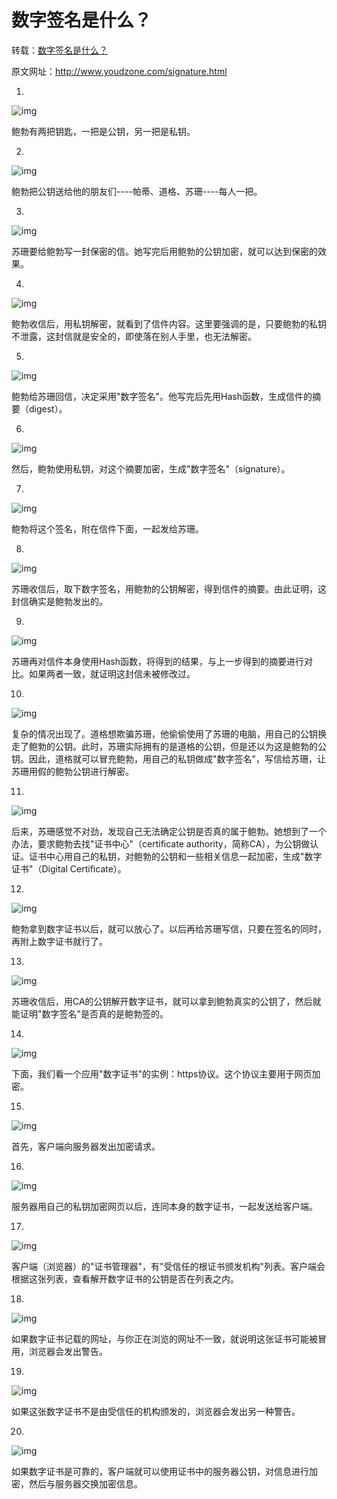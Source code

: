 # 数字签名是什么？

转载：[数字签名是什么？](http://www.ruanyifeng.com/blog/2011/08/what_is_a_digital_signature.html)

原文网址：<http://www.youdzone.com/signature.html>

1.

![img](http://www.ruanyifeng.com/blogimg/asset/201108/bg2011080901.png)

鲍勃有两把钥匙，一把是公钥，另一把是私钥。

2.

![img](http://www.ruanyifeng.com/blogimg/asset/201108/bg2011080902.png)

鲍勃把公钥送给他的朋友们----帕蒂、道格、苏珊----每人一把。

3.

![img](http://www.ruanyifeng.com/blogimg/asset/201108/bg2011080903.png)

苏珊要给鲍勃写一封保密的信。她写完后用鲍勃的公钥加密，就可以达到保密的效果。

4.

![img](http://www.ruanyifeng.com/blogimg/asset/201108/bg2011080904.png)

鲍勃收信后，用私钥解密，就看到了信件内容。这里要强调的是，只要鲍勃的私钥不泄露，这封信就是安全的，即使落在别人手里，也无法解密。

5.

![img](http://www.ruanyifeng.com/blogimg/asset/201108/bg2011080905.png)

鲍勃给苏珊回信，决定采用"数字签名"。他写完后先用Hash函数，生成信件的摘要（digest）。

6.

![img](http://www.ruanyifeng.com/blogimg/asset/201108/bg2011080906.png)

然后，鲍勃使用私钥，对这个摘要加密，生成"数字签名"（signature）。

7.

![img](http://www.ruanyifeng.com/blogimg/asset/201108/bg2011080907.png)

鲍勃将这个签名，附在信件下面，一起发给苏珊。

8.

![img](http://www.ruanyifeng.com/blogimg/asset/201108/bg2011080908.png)

苏珊收信后，取下数字签名，用鲍勃的公钥解密，得到信件的摘要。由此证明，这封信确实是鲍勃发出的。

9.

![img](http://www.ruanyifeng.com/blogimg/asset/201108/bg2011080909.png)

苏珊再对信件本身使用Hash函数，将得到的结果，与上一步得到的摘要进行对比。如果两者一致，就证明这封信未被修改过。

10.

![img](http://www.ruanyifeng.com/blogimg/asset/201108/bg2011080910.png)

复杂的情况出现了。道格想欺骗苏珊，他偷偷使用了苏珊的电脑，用自己的公钥换走了鲍勃的公钥。此时，苏珊实际拥有的是道格的公钥，但是还以为这是鲍勃的公钥。因此，道格就可以冒充鲍勃，用自己的私钥做成"数字签名"，写信给苏珊，让苏珊用假的鲍勃公钥进行解密。

11.

![img](http://www.ruanyifeng.com/blogimg/asset/201108/bg2011080911.png)

后来，苏珊感觉不对劲，发现自己无法确定公钥是否真的属于鲍勃。她想到了一个办法，要求鲍勃去找"证书中心"（certificate authority，简称CA），为公钥做认证。证书中心用自己的私钥，对鲍勃的公钥和一些相关信息一起加密，生成"数字证书"（Digital Certificate）。

12.

![img](http://www.ruanyifeng.com/blogimg/asset/201108/bg2011080912.png)

鲍勃拿到数字证书以后，就可以放心了。以后再给苏珊写信，只要在签名的同时，再附上数字证书就行了。

13.

![img](http://www.ruanyifeng.com/blogimg/asset/201108/bg2011080913.png)

苏珊收信后，用CA的公钥解开数字证书，就可以拿到鲍勃真实的公钥了，然后就能证明"数字签名"是否真的是鲍勃签的。

14.

![img](http://www.ruanyifeng.com/blogimg/asset/201108/bg2011080914.jpg)

下面，我们看一个应用"数字证书"的实例：https协议。这个协议主要用于网页加密。

15.

![img](http://www.ruanyifeng.com/blogimg/asset/201108/bg2011080915.png)

首先，客户端向服务器发出加密请求。

16.

![img](http://www.ruanyifeng.com/blogimg/asset/201108/bg2011080916.png)

服务器用自己的私钥加密网页以后，连同本身的数字证书，一起发送给客户端。

17.

![img](http://www.ruanyifeng.com/blogimg/asset/201108/bg2011080917.png)

客户端（浏览器）的"证书管理器"，有"受信任的根证书颁发机构"列表。客户端会根据这张列表，查看解开数字证书的公钥是否在列表之内。

18.

![img](http://www.ruanyifeng.com/blogimg/asset/201108/bg2011080918.png)

如果数字证书记载的网址，与你正在浏览的网址不一致，就说明这张证书可能被冒用，浏览器会发出警告。

19.

![img](http://www.ruanyifeng.com/blogimg/asset/201108/bg2011080919.jpg)

如果这张数字证书不是由受信任的机构颁发的，浏览器会发出另一种警告。

20.

![img](http://www.ruanyifeng.com/blogimg/asset/201108/bg2011080920.png)

如果数字证书是可靠的，客户端就可以使用证书中的服务器公钥，对信息进行加密，然后与服务器交换加密信息。